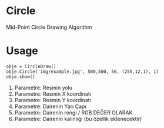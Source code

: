 # Circle
Mid-Point Circle Drawing Algorithm

# Usage
```
obje = CircleDraw()
obje.Circle('img/example.jpg', 500,500, 50, (255,12,1), 1)
obje.show()
```
1. Parametre: Resmin yolu
2. Parametre: Resmin X koordinatı
3. Parametre: Resmin Y koordinatı
4. Parametre: Dairenin Yarı Çapı
5. Parametre: Dairenin rengi / RGB DEĞER OLARAK
6. Parametre: Dairenin kalınlığı (bu özellik eklenecektir)
